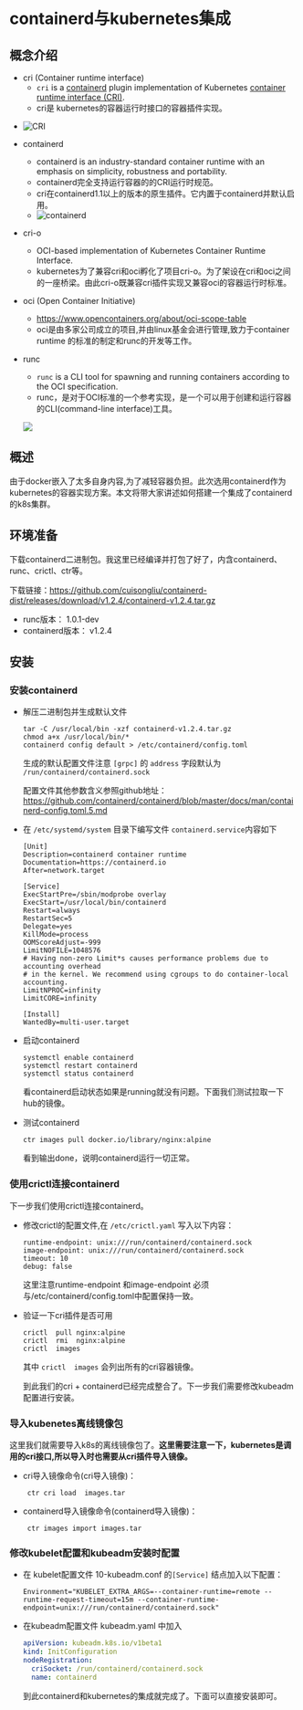 # containerd与kubernetes集成

## 概念介绍

- cri (Container runtime interface)
  - `cri` is a [containerd](https://containerd.io/) plugin implementation of Kubernetes [container runtime interface (CRI)](https://github.com/kubernetes/kubernetes/blob/master/pkg/kubelet/apis/cri/runtime/v1alpha2/api.proto).
  - cri是 kubernetes的容器运行时接口的容器插件实现。
<!--more-->
  - ![CRI](/cri.jpg)
- containerd
  - containerd is an industry-standard container runtime with an emphasis on simplicity, robustness and portability.
  - containerd完全支持运行容器的的CRI运行时规范。
  - cri在containerd1.1以上的版本的原生插件。它内置于containerd并默认启用。
  - ![containerd](/containerd.png)

- cri-o
  - OCI-based implementation of Kubernetes Container Runtime Interface.
  - kubernetes为了兼容cri和oci孵化了项目cri-o。为了架设在cri和oci之间的一座桥梁。由此cri-o既兼容cri插件实现又兼容oci的容器运行时标准。

- oci (Open Container Initiative)
  - https://www.opencontainers.org/about/oci-scope-table
  - oci是由多家公司成立的项目,并由linux基金会进行管理,致力于container runtime 的标准的制定和runc的开发等工作。

- runc
  - `runc` is a CLI tool for spawning and running containers according to the OCI specification.
  - runc，是对于OCI标准的一个参考实现，是一个可以用于创建和运行容器的CLI(command-line interface)工具。

  ![](/kubelet.png)

## 概述

由于docker嵌入了太多自身内容,为了减轻容器负担。此次选用containerd作为kubernetes的容器实现方案。本文将带大家讲述如何搭建一个集成了containerd的k8s集群。



## 环境准备

下载containerd二进制包。我这里已经编译并打包了好了，内含containerd、runc、crictl、ctr等。

下载链接：https://github.com/cuisongliu/containerd-dist/releases/download/v1.2.4/containerd-v1.2.4.tar.gz

- runc版本：  1.0.1-dev
- containerd版本： v1.2.4

## 安装

### 安装containerd

- 解压二进制包并生成默认文件

  ```shell
  tar -C /usr/local/bin -xzf containerd-v1.2.4.tar.gz
  chmod a+x /usr/local/bin/*
  containerd config default > /etc/containerd/config.toml
  ```

  生成的默认配置文件注意  `[grpc]` 的 `address`  字段默认为 `/run/containerd/containerd.sock`  

  配置文件其他参数含义参照github地址： https://github.com/containerd/containerd/blob/master/docs/man/containerd-config.toml.5.md

- 在  `/etc/systemd/system` 目录下编写文件  `containerd.service`内容如下

  ```
  [Unit]
  Description=containerd container runtime
  Documentation=https://containerd.io
  After=network.target
  
  [Service]
  ExecStartPre=/sbin/modprobe overlay
  ExecStart=/usr/local/bin/containerd
  Restart=always
  RestartSec=5
  Delegate=yes
  KillMode=process
  OOMScoreAdjust=-999
  LimitNOFILE=1048576
  # Having non-zero Limit*s causes performance problems due to accounting overhead
  # in the kernel. We recommend using cgroups to do container-local accounting.
  LimitNPROC=infinity
  LimitCORE=infinity
  
  [Install]
  WantedBy=multi-user.target
  ```

- 启动containerd

  ```shell
  systemctl enable containerd
  systemctl restart containerd
  systemctl status containerd
  ```

  看containerd启动状态如果是running就没有问题。下面我们测试拉取一下hub的镜像。

- 测试containerd

  ```
  ctr images pull docker.io/library/nginx:alpine
  ```

  看到输出done，说明containerd运行一切正常。

### 使用crictl连接containerd

下一步我们使用crictl连接containerd。

- 修改crictl的配置文件,在  `/etc/crictl.yaml` 写入以下内容：

  ```shell
  runtime-endpoint: unix:///run/containerd/containerd.sock
  image-endpoint: unix:///run/containerd/containerd.sock
  timeout: 10
  debug: false
  ```

  这里注意runtime-endpoint 和image-endpoint 必须与/etc/containerd/config.toml中配置保持一致。

- 验证一下cri插件是否可用

  ```shell
  crictl  pull nginx:alpine
  crictl  rmi  nginx:alpine
  crictl  images
  ```

  其中   `crictl  images`  会列出所有的cri容器镜像。

  到此我们的cri + containerd已经完成整合了。下一步我们需要修改kubeadm配置进行安装。

### 导入kubenetes离线镜像包

这里我们就需要导入k8s的离线镜像包了。**这里需要注意一下，kubernetes是调用的cri接口,所以导入时也需要从cri插件导入镜像。**

- cri导入镜像命令(cri导入镜像)：

  ```shell
   ctr cri load  images.tar
  ```

- containerd导入镜像命令(containerd导入镜像)：

  ```
   ctr images import images.tar 
  ```

### 修改kubelet配置和kubeadm安装时配置

- 在 kubelet配置文件 10-kubeadm.conf 的`[Service]` 结点加入以下配置：

  ```
  Environment="KUBELET_EXTRA_ARGS=--container-runtime=remote --runtime-request-timeout=15m --container-runtime-endpoint=unix:///run/containerd/containerd.sock"
  ```

- 在kubeadm配置文件 kubeadm.yaml 中加入

  ```yaml
  apiVersion: kubeadm.k8s.io/v1beta1
  kind: InitConfiguration
  nodeRegistration:
    criSocket: /run/containerd/containerd.sock
    name: containerd
  ```

  到此containerd和kubernetes的集成就完成了。下面可以直接安装即可。


